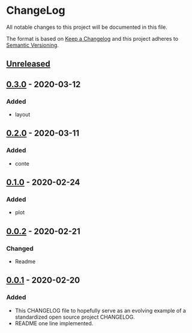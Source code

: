 # ChangeLog
All notable changes to this project will be documented in this file.

The format is based on [Keep a Changelog](http://keepachangelog.com/en/1.0.0/)
and this project adheres to [Semantic Versioning](http://semver.org/spec/v2.0.0.html).

## [Unreleased]

## [0.3.0] - 2020-03-12
### Added
- layout

## [0.2.0] - 2020-03-11
### Added
- conte

## [0.1.0] - 2020-02-24
### Added
- plot

## [0.0.2] - 2020-02-21
### Changed
- Readme

## [0.0.1] - 2020-02-20
### Added
- This CHANGELOG file to hopefully serve as an evolving example of a standardized open source project CHANGELOG.
- README one line implemented.

[Unreleased]: https://github.com/My-Novel-Management/bungei2020-aurora/compare/v0.3.0...HEAD
[0.3.0]: https://github.com/My-Novel-Management/bungei2020-aurora/releases/v0.3.0
[0.2.0]: https://github.com/My-Novel-Management/bungei2020-aurora/releases/v0.2.0
[0.1.0]: https://github.com/My-Novel-Management/bungei2020-aurora/releases/v0.1.0
[0.0.2]: https://github.com/My-Novel-Management/bungei2020-aurora/releases/v0.0.2
[0.0.1]: https://github.com/My-Novel-Management/bungei2020-aurora/releases/v0.0.1
